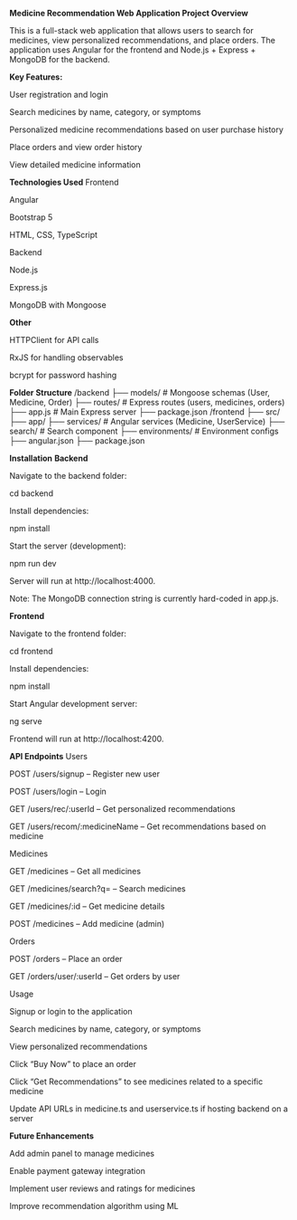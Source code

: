 **Medicine Recommendation Web Application
Project Overview**

This is a full-stack web application that allows users to search for medicines, view personalized recommendations, and place orders. The application uses Angular for the frontend and Node.js + Express + MongoDB for the backend.

**Key Features:**

User registration and login

Search medicines by name, category, or symptoms

Personalized medicine recommendations based on user purchase history

Place orders and view order history

View detailed medicine information

**Technologies Used**
Frontend

Angular 

Bootstrap 5

HTML, CSS, TypeScript

Backend

Node.js

Express.js

MongoDB with Mongoose

**Other**

HTTPClient for API calls

RxJS for handling observables

bcrypt for password hashing

**Folder Structure**
/backend
  ├── models/           # Mongoose schemas (User, Medicine, Order)
  ├── routes/           # Express routes (users, medicines, orders)
  ├── app.js            # Main Express server
  ├── package.json
/frontend
  ├── src/
      ├── app/
          ├── services/ # Angular services (Medicine, UserService)
          ├── search/   # Search component
      ├── environments/ # Environment configs
  ├── angular.json
  ├── package.json

**Installation**
**Backend**

Navigate to the backend folder:

cd backend


Install dependencies:

npm install


Start the server (development):

npm run dev


Server will run at http://localhost:4000.

Note: The MongoDB connection string is currently hard-coded in app.js.

**Frontend**

Navigate to the frontend folder:

cd frontend


Install dependencies:

npm install


Start Angular development server:

ng serve


Frontend will run at http://localhost:4200.

**API Endpoints**
Users

POST /users/signup – Register new user

POST /users/login – Login

GET /users/rec/:userId – Get personalized recommendations

GET /users/recom/:medicineName – Get recommendations based on medicine

Medicines

GET /medicines – Get all medicines

GET /medicines/search?q= – Search medicines

GET /medicines/:id – Get medicine details

POST /medicines – Add medicine (admin)

Orders

POST /orders – Place an order

GET /orders/user/:userId – Get orders by user

Usage

Signup or login to the application

Search medicines by name, category, or symptoms

View personalized recommendations

Click “Buy Now” to place an order

Click “Get Recommendations” to see medicines related to a specific medicine


Update API URLs in medicine.ts and userservice.ts if hosting backend on a server

**Future Enhancements**

Add admin panel to manage medicines

Enable payment gateway integration

Implement user reviews and ratings for medicines

Improve recommendation algorithm using ML

